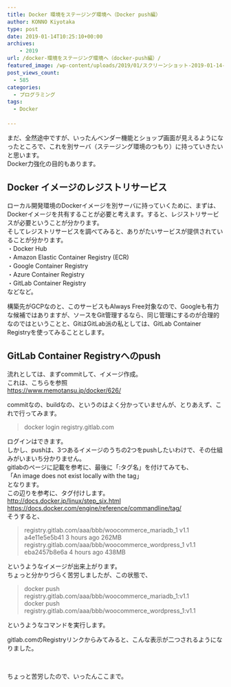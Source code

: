 ```yaml
---
title: Docker 環境をステージング環境へ（Docker push編）
author: KONNO Kiyotaka
type: post
date: 2019-01-14T10:25:10+00:00
archives:
    - 2019
url: /docker-環境をステージング環境へ（docker-push編）/
featured_image: /wp-content/uploads/2019/01/スクリーンショット-2019-01-14-19.23.43.jpg
post_views_count:
  - 585
categories:
  - プログラミング
tags:
  - Docker

---
```

まだ、全然途中ですが、いったんベンダー機能とショップ画面が見えるようになったところで、これを別サーバ（ステージング環境のつもり）に持っていきたいと思います。  
Docker力強化の目的もあります。

## Docker イメージのレジストリサービス

ローカル開発環境のDockerイメージを別サーバに持っていくために、まずは、Dockerイメージを共有することが必要と考えます。すると、レジストリサービスが必要ということが分かります。  
そしてレジストリサービスを調べてみると、ありがたいサービスが提供されていることが分かります。  
・Docker Hub  
・Amazon Elastic Container Registry (ECR)  
・Google Container Registry  
・Azure Container Registry  
・GitLab Container Registry  
などなど。

構築先がGCPなのと、このサービスもAlways Free対象なので、Googleも有力な候補ではありますが、ソースをGit管理するなら、同じ管理にするのが合理的なのではということと、GitはGitLab派の私としては、GitLab Container Registryを使ってみることとします。

## GitLab Container Registryへのpush

流れとしては、まずcommitして、イメージ作成。  
これは、こちらを参照  
<a rel="noreferrer noopener" target="_blank" href="https://www.memotansu.jp/docker/626/">https://www.memotansu.jp/docker/626/</a>

commitなの、buildなの、というのはよく分かっていませんが、とりあえず、これで行ってみます。

<blockquote class="wp-block-quote">
  <p>
    docker login registry.gitlab.com<br />
  </p>
</blockquote>

ログインはできます。  
しかし、pushは、3つあるイメージのうちの2つをpushしたいわけで、その仕組みがいまいち分かりません。  
gitlabのページに記載を参考に、最後に「:タグ名」を付けてみても、  
「An image does not exist locally with the tag」  
となります。  
この辺りを参考に、タグ付けします。  
<a rel="noreferrer noopener" target="_blank" href="http://docs.docker.jp/linux/step_six.html">http://docs.docker.jp/linux/step_six.html</a>  
<a rel="noreferrer noopener" target="_blank" href="https://docs.docker.com/engine/reference/commandline/tag/">https://docs.docker.com/engine/reference/commandline/tag/</a>  
そうすると、

<blockquote class="wp-block-quote">
  <p>
    registry.gitlab.com/aaa/bbb/woocommerce_mariadb_1 v1.1 a4e11e5e5b41 3 hours ago 262MB<br />registry.gitlab.com/aaa/bbb/woocommerce_wordpress_1 v1.1 eba2457b8e6a 4 hours ago 438MB
  </p>
</blockquote>

というようなイメージが出来上がります。  
ちょっと分かりづらく苦労しましたが、この状態で、

<blockquote class="wp-block-quote">
  <p>
    docker push registry.gitlab.com/aaa/bbb/woocommerce_mariadb_1:v1.1<br />docker push registry.gitlab.com/aaa/bbb/woocommerce_wordpress_1:v1.1
  </p>
</blockquote>

というようなコマンドを実行します。  


gitlab.comのRegistryリンクからみてみると、こんな表示が二つされるようになりました。<figure class="wp-block-image">

<img src="/uploads/2019/01/スクリーンショット-2019-01-14-19.09.40.png?fit=1024%2C133&ssl=1" alt="" class="wp-image-2691" srcset="/uploads/2019/01/スクリーンショット-2019-01-14-19.09.40.png?w=1700&ssl=1 1700w, /uploads/2019/01/スクリーンショット-2019-01-14-19.09.40.png?resize=300%2C39&ssl=1 300w, /uploads/2019/01/スクリーンショット-2019-01-14-19.09.40.png?resize=768%2C99&ssl=1 768w, /uploads/2019/01/スクリーンショット-2019-01-14-19.09.40.png?resize=1024%2C133&ssl=1 1024w" sizes="(max-width: 1000px) 100vw, 1000px" /> </figure> 

ちょっと苦労したので、いったんここまで。